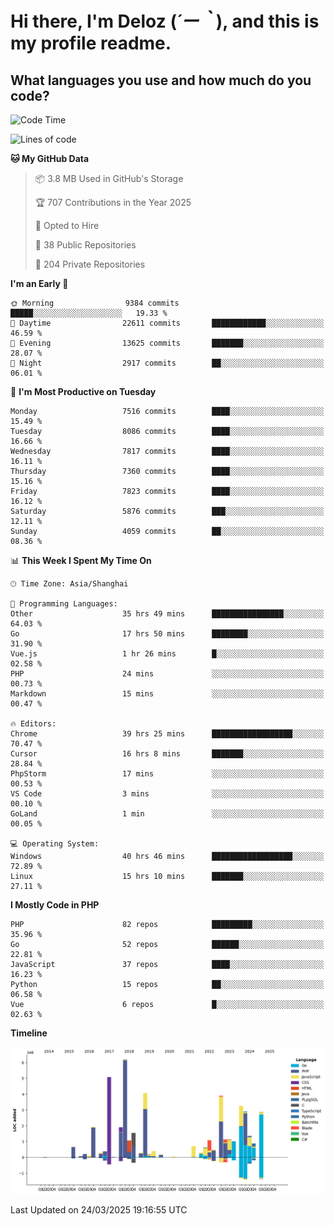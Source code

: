 # **Hi there, I'm Deloz (*´ー｀*), and this is my profile readme.**

## **What languages you use and how much do you code?**

<!--START_SECTION:waka-->
![Code Time](http://img.shields.io/badge/Code%20Time-5%2C979%20hrs%203%20mins-blue)

![Lines of code](https://img.shields.io/badge/From%20Hello%20World%20I%27ve%20Written-45.9%20million%20lines%20of%20code-blue)

**🐱 My GitHub Data** 

> 📦 3.8 MB Used in GitHub's Storage 
 > 
> 🏆 707 Contributions in the Year 2025
 > 
> 💼 Opted to Hire
 > 
> 📜 38 Public Repositories 
 > 
> 🔑 204 Private Repositories 
 > 
**I'm an Early 🐤** 

```text
🌞 Morning                9384 commits        █████░░░░░░░░░░░░░░░░░░░░   19.33 % 
🌆 Daytime                22611 commits       ████████████░░░░░░░░░░░░░   46.59 % 
🌃 Evening                13625 commits       ███████░░░░░░░░░░░░░░░░░░   28.07 % 
🌙 Night                  2917 commits        ██░░░░░░░░░░░░░░░░░░░░░░░   06.01 % 
```
📅 **I'm Most Productive on Tuesday** 

```text
Monday                   7516 commits        ████░░░░░░░░░░░░░░░░░░░░░   15.49 % 
Tuesday                  8086 commits        ████░░░░░░░░░░░░░░░░░░░░░   16.66 % 
Wednesday                7817 commits        ████░░░░░░░░░░░░░░░░░░░░░   16.11 % 
Thursday                 7360 commits        ████░░░░░░░░░░░░░░░░░░░░░   15.16 % 
Friday                   7823 commits        ████░░░░░░░░░░░░░░░░░░░░░   16.12 % 
Saturday                 5876 commits        ███░░░░░░░░░░░░░░░░░░░░░░   12.11 % 
Sunday                   4059 commits        ██░░░░░░░░░░░░░░░░░░░░░░░   08.36 % 
```


📊 **This Week I Spent My Time On** 

```text
🕑︎ Time Zone: Asia/Shanghai

💬 Programming Languages: 
Other                    35 hrs 49 mins      ████████████████░░░░░░░░░   64.03 % 
Go                       17 hrs 50 mins      ████████░░░░░░░░░░░░░░░░░   31.90 % 
Vue.js                   1 hr 26 mins        █░░░░░░░░░░░░░░░░░░░░░░░░   02.58 % 
PHP                      24 mins             ░░░░░░░░░░░░░░░░░░░░░░░░░   00.73 % 
Markdown                 15 mins             ░░░░░░░░░░░░░░░░░░░░░░░░░   00.47 % 

🔥 Editors: 
Chrome                   39 hrs 25 mins      ██████████████████░░░░░░░   70.47 % 
Cursor                   16 hrs 8 mins       ███████░░░░░░░░░░░░░░░░░░   28.84 % 
PhpStorm                 17 mins             ░░░░░░░░░░░░░░░░░░░░░░░░░   00.53 % 
VS Code                  3 mins              ░░░░░░░░░░░░░░░░░░░░░░░░░   00.10 % 
GoLand                   1 min               ░░░░░░░░░░░░░░░░░░░░░░░░░   00.05 % 

💻 Operating System: 
Windows                  40 hrs 46 mins      ██████████████████░░░░░░░   72.89 % 
Linux                    15 hrs 10 mins      ███████░░░░░░░░░░░░░░░░░░   27.11 % 
```

**I Mostly Code in PHP** 

```text
PHP                      82 repos            █████████░░░░░░░░░░░░░░░░   35.96 % 
Go                       52 repos            ██████░░░░░░░░░░░░░░░░░░░   22.81 % 
JavaScript               37 repos            ████░░░░░░░░░░░░░░░░░░░░░   16.23 % 
Python                   15 repos            ██░░░░░░░░░░░░░░░░░░░░░░░   06.58 % 
Vue                      6 repos             █░░░░░░░░░░░░░░░░░░░░░░░░   02.63 % 
```



**Timeline**

![Lines of Code chart](https://raw.githubusercontent.com/deloz/deloz/main/assets/bar_graph.png)


 Last Updated on 24/03/2025 19:16:55 UTC
<!--END_SECTION:waka-->
